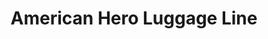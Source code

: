 ---
layout: project
title: "American Hero Luggage Line"
client: "Hartmann"
year: "2005"
sector: "Travel goods"
description: "A line of luggage for the business traveler"
brief: "Hartmann wanted to evolve their mature brand for a new younger audience, but keep their strong visual identity of timeless bags made of belting leather."
solution: "We integrated a soft-modern curved face onto the classic rounded rectangular shape, to create a unisex design language that resonates with young urban professionals."
services:
 - "design research"
 - "form exploration"
 - "2D CAD"
 - "design documentation (tech pack)"
link: "https://shop.hartmann.com/home"
main_image: "/assets/images/projects/hartmann__luggage/h_w_Hartmann Luggage.jpg"
images:
 - "/assets/images/projects/hartmann__luggage/p_w_Hartmann Luggage_01.jpg"
 - "/assets/images/projects/hartmann__luggage/p_w_Hartmann Luggage_02.jpg"
 - "/assets/images/projects/hartmann__luggage/p_w_Hartmann Luggage_03.jpg"
permalink: /hartmann__luggage/
---